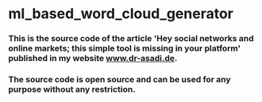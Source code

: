 # ml_based_word_cloud_generator
### This is the source code of the article 'Hey social networks and online markets; this simple tool is missing in your platform' published in my website www.dr-asadi.de. 
### The source code is open source and can be used for any purpose without any restriction. 